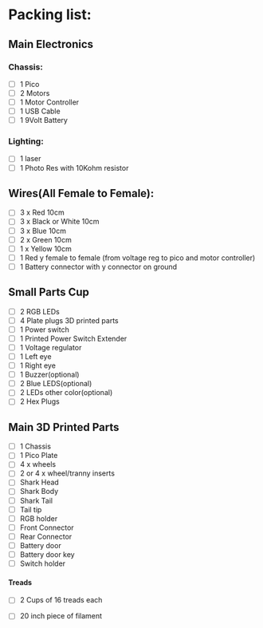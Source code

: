 # Packing list:

## Main Electronics 

### Chassis:  
- [ ] 1 Pico
- [ ] 2 Motors
- [ ] 1 Motor Controller
- [ ] 1 USB Cable
- [ ] 1 9Volt Battery

### Lighting:
- [ ] 1 laser
- [ ] 1 Photo Res with 10Kohm resistor

## Wires(All Female to Female):

- [ ] 3 x Red 10cm
- [ ] 3 x Black or White 10cm
- [ ] 3 x Blue 10cm
- [ ] 2 x Green 10cm
- [ ] 1 x Yellow 10cm
- [ ] 1 Red y female to female (from voltage reg to pico and motor controller)
- [ ] 1 Battery connector with y connector on ground  

## Small Parts Cup
- [ ] 2 RGB LEDs 
- [ ] 4 Plate plugs 3D printed parts
- [ ] 1 Power switch
- [ ] 1 Printed Power Switch Extender
- [ ] 1 Voltage regulator
- [ ] 1 Left eye
- [ ] 1 Right eye
- [ ] 1 Buzzer(optional)
- [ ] 2 Blue LEDS(optional)
- [ ] 2 LEDs other color(optional)
- [ ] 2 Hex Plugs

## Main 3D Printed Parts    
- [ ] 1 Chassis
- [ ] 1 Pico Plate
- [ ] 4 x wheels
- [ ] 2 or 4 x wheel/tranny inserts
- [ ] Shark Head
- [ ] Shark Body
- [ ] Shark Tail
- [ ] Tail tip
- [ ] RGB holder
- [ ] Front Connector
- [ ] Rear Connector
- [ ] Battery door
- [ ] Battery door key
- [ ] Switch holder

#### Treads  
- [ ] 2 Cups of 16 treads each
- [ ] 20 inch piece of filament  


